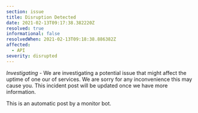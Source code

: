 ```yaml
---
section: issue
title: Disruption Detected
date: 2021-02-13T09:17:38.382220Z
resolved: true
informational: false
resolvedWhen: 2021-02-13T09:18:38.886382Z
affected:
  - API
severity: disrupted
---
```

*Investigating* - We are investigating a potential issue that might affect the uptime of one our of services. We are sorry for any inconvenience this may cause you. This incident post will be updated once we have more information.

This is an automatic post by a monitor bot.
        